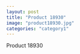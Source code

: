 ```yaml
---
layout: post
title: "Product 18930"
image: "product18930.jpg"
categories: "category1"
---
```

Product 18930
